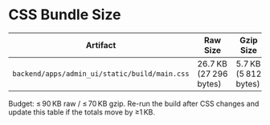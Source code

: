 # CSS Bundle Size

| Artifact | Raw Size | Gzip Size | Notes |
| --- | --- | --- | --- |
| `backend/apps/admin_ui/static/build/main.css` | 26.7 KB (27 296 bytes) | 5.7 KB (5 812 bytes) | Built with `npm run build:css` |

Budget: ≤ 90 KB raw / ≤ 70 KB gzip. Re-run the build after CSS changes and update this table if the totals move by ≥1 KB.
